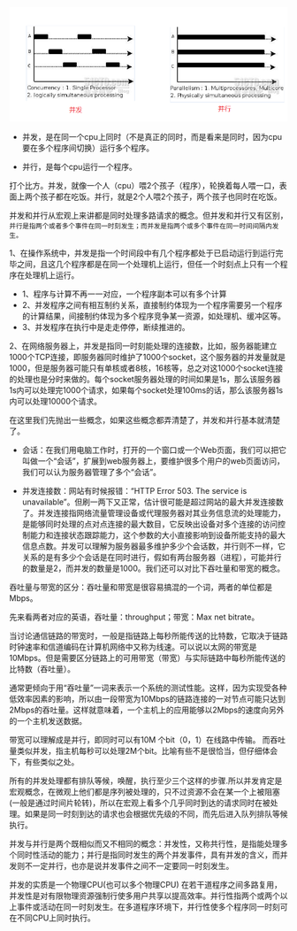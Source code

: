 


![](../../pic/2021-03-27/2021-03-27-22-17-42.png)

- 并发，是在同一个cpu上同时（不是真正的同时，而是看来是同时，因为cpu要在多个程序间切换）运行多个程序。

- 并行，是每个cpu运行一个程序。

打个比方。并发，就像一个人（cpu）喂2个孩子（程序），轮换着每人喂一口，表面上两个孩子都在吃饭。并行，就是2个人喂2个孩子，两个孩子也同时在吃饭。


并发和并行从宏观上来讲都是同时处理多路请求的概念。但并发和并行又有区别，`并行是指两个或者多个事件在同一时刻发生；而并发是指两个或多个事件在同一时间间隔内发生。`



1、在操作系统中，并发是指一个时间段中有几个程序都处于已启动运行到运行完毕之间，且这几个程序都是在同一个处理机上运行，但任一个时刻点上只有一个程序在处理机上运行。
- 1、程序与计算不再一一对应，一个程序副本可以有多个计算
- 2、并发程序之间有相互制约关系，直接制约体现为一个程序需要另一个程序的计算结果，间接制约体现为多个程序竞争某一资源，如处理机、缓冲区等。
- 3、并发程序在执行中是走走停停，断续推进的。

2、在网络服务器上，并发是指同一时刻能处理的连接数，比如，服务器能建立1000个TCP连接，即服务器同时维护了1000个socket，这个服务器的并发量就是1000，但是服务器可能只有单核或者8核，16核等，总之对这1000个socket连接的处理也是分时来做的。每个socket服务器处理的时间如果是1s，那么该服务器1s内可以处理完1000个请求，如果每个socket处理100ms的话，那么该服务器1s内可以处理10000个请求。


在这里我们先抛出一些概念，如果这些概念都弄清楚了，并发和并行基本就清楚了。

- 会话：在我们用电脑工作时，打开的一个窗口或一个Web页面，我们可以把它叫做一个“会话”，扩展到web服务器上，要维护很多个用户的web页面访问，我们可以认为服务器管理了多个“会话”。

- 并发连接数：网站有时候报错：“HTTP Error 503. The service is unavailable”。但刷一两下又正常，估计很可能是超过网站的最大并发连接数了。并发连接指网络流量管理设备或代理服务器对其业务信息流的处理能力，是能够同时处理的点对点连接的最大数目，它反映出设备对多个连接的访问控制能力和连接状态跟踪能力，这个参数的大小直接影响到设备所能支持的最大信息点数。并发可以理解为服务器最多维护多少个会话数，并行则不一样，它关系的是有多少个会话是在同时进行，假如有两台服务器（进程），可能并行的数量是2，而并发的数量是1000。我们还可以对比下吞吐量和带宽的概念。


吞吐量与带宽的区分：吞吐量和带宽是很容易搞混的一个词，两者的单位都是Mbps。

先来看两者对应的英语，吞吐量：throughput；带宽：Max net bitrate。

当讨论通信链路的带宽时，一般是指链路上每秒所能传送的比特数，它取决于链路时钟速率和信道编码在计算机网络中又称为线速。可以说以太网的带宽是10Mbps。但是需要区分链路上的可用带宽（带宽）与实际链路中每秒所能传送的比特数（吞吐量）。

通常更倾向于用“吞吐量”一词来表示一个系统的测试性能。这样，因为实现受各种低效率因素的影响，所以由一段带宽为10Mbps的链路连接的一对节点可能只达到2Mbps的吞吐量。这样就意味着，一个主机上的应用能够以2Mbps的速度向另外的一个主机发送数据。


带宽可以理解成是并行，即同时可以有10M 个bit（0，1）在线路中传输。
而吞吐量类似并发，指主机每秒可以处理2M个bit。比喻有些不是很恰当，但仔细体会下，有些类似之处。


所有的并发处理都有排队等候，唤醒，执行至少三个这样的步骤.所以并发肯定是宏观概念，在微观上他们都是序列被处理的，只不过资源不会在某一个上被阻塞(一般是通过时间片轮转)，所以在宏观上看多个几乎同时到达的请求同时在被处理。如果是同一时刻到达的请求也会根据优先级的不同，而先后进入队列排队等候执行。
 
 
并发与并行是两个既相似而又不相同的概念：并发性，又称共行性，是指能处理多个同时性活动的能力；并行是指同时发生的两个并发事件，具有并发的含义，而并发则不一定并行，也亦是说并发事件之间不一定要同一时刻发生。
 
 
并发的实质是一个物理CPU(也可以多个物理CPU) 在若干道程序之间多路复用，并发性是对有限物理资源强制行使多用户共享以提高效率。并行性指两个或两个以上事件或活动在同一时刻发生。在多道程序环境下，并行性使多个程序同一时刻可在不同CPU上同时执行。
 
 


